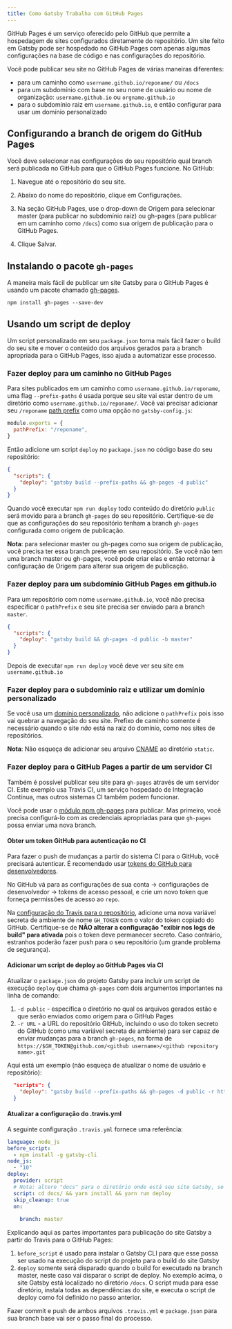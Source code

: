 ```yaml
---
title: Como Gatsby Trabalha com GitHub Pages
---
```


GitHub Pages é um serviço oferecido pelo GitHub que permite a hospedagem de sites configurados diretamente do repositório. Um site feito em Gatsby pode ser hospedado no GitHub Pages com apenas algumas configurações na base de código e nas configurações do repositório.

Você pode publicar seu site no GitHub Pages de várias maneiras diferentes:

- para um caminho como `username.github.io/reponame/` ou `/docs`
- para um subdomínio com base no seu nome de usuário ou nome de organização: `username.github.io` ou `orgname.github.io`
- para o subdomínio raiz em `username.github.io`, e então configurar para usar um domínio personalizado

## Configurando a branch de origem do GitHub Pages

Você deve selecionar nas configurações do seu repositório qual branch será publicada no GitHub para que o GitHub Pages funcione. No GitHub:

1. Navegue até o repositório do seu site.

2. Abaixo do nome do repositório, clique em Configurações.

3. Na seção GitHub Pages, use o drop-down de Origem para selecionar master (para publicar no subdomínio raiz) ou gh-pages (para publicar em um caminho como `/docs`) como sua origem de publicação para o GitHub Pages.

4. Clique Salvar.

## Instalando o pacote `gh-pages`

A maneira mais fácil de publicar um site Gatsby para o GitHub Pages é usando um pacote chamado [gh-pages](https://github.com/tschaub/gh-pages).

```shell
npm install gh-pages --save-dev
```

## Usando um script de deploy

Um script personalizado em seu `package.json` torna mais fácil fazer o build do seu site e mover o conteúdo dos arquivos gerados para a branch apropriada para o GitHub Pages, isso ajuda a automatizar esse processo.

### Fazer deploy para um caminho no GitHub Pages

Para sites publicados em um caminho como `username.github.io/reponame`, uma flag `--prefix-paths` é usada porque seu site vai estar dentro de um diretório como `username.github.io/reponame/`. Você vai precisar adicionar seu `/reponame` [path prefix](/docs/path-prefix/) como uma opção no `gatsby-config.js`:


```js:title=gatsby-config.js
module.exports = {
  pathPrefix: "/reponame",
}
```

Então adicione um script `deploy` no `package.json` no código base do seu repositório:

```json:title=package.json
{
  "scripts": {
    "deploy": "gatsby build --prefix-paths && gh-pages -d public"
  }
}
```

Quando você executar `npm run deploy` todo conteúdo do diretório `public` será movido para a branch `gh-pages` do seu repositório. Certifique-se de que as configurações do seu repositório tenham a branch `gh-pages` configurada como origem de publicação.

**Nota**: para selecionar master ou gh-pages como sua origem de publicação, você precisa ter essa branch presente em seu repositório. Se você não tem uma branch master ou gh-pages, você pode criar elas e então retornar à configuração de Origem para alterar sua origem de publicação.

### Fazer deploy para um subdomínio GitHub Pages em github.io

Para um repositório com nome `username.github.io`, você não precisa especificar o `pathPrefix` e seu site precisa ser enviado para a branch `master`.

```json:title=package.json
{
  "scripts": {
    "deploy": "gatsby build && gh-pages -d public -b master"
  }
}
```

Depois de executar `npm run deploy` você deve ver seu site em `username.github.io`

### Fazer deploy para o subdomínio raiz e utilizar um domínio personalizado

Se você usa um [domínio personalizado](https://help.github.com/articles/using-a-custom-domain-with-github-pages/), não adicione o `pathPrefix` pois isso vai quebrar a navegação do seu site. Prefixo de caminho somente é necessário quando o site _não_ está na raiz do domínio, como nos sites de repositórios.

**Nota**: Não esqueça de adicionar seu arquivo [CNAME](https://help.github.com/articles/troubleshooting-custom-domains/#github-repository-setup-errors) ao diretório `static`.

### Fazer deploy para o GitHub Pages a partir de um servidor CI

Também é possível publicar seu site para `gh-pages` através de um servidor CI. Este exemplo usa Travis CI, um serviço hospedado de Integração Contínua, mas outros sistemas CI também podem funcionar.

Você pode usar o [módulo npm gh-pages](https://www.npmjs.com/package/gh-pages) para publicar. Mas primeiro, você precisa configurá-lo com as credenciais apropriadas para que `gh-pages` possa enviar uma nova branch.

#### Obter um token GitHub para autenticação no CI

Para fazer o push de mudanças a partir do sistema CI para o GitHub, você precisará autenticar. É recomendado usar [tokens do GitHub para desenvolvedores](https://help.github.com/en/articles/creating-a-personal-access-token-for-the-command-line).

No GitHub vá para as configurações de sua conta -> configurações de desenvolvedor -> tokens de acesso pessoal, e crie um novo token que forneça permissões de acesso ao `repo`.

Na [configuração do Travis para o repositório](https://docs.travis-ci.com/user/environment-variables/#defining-variables-in-repository-settings), adicione uma nova variável secreta de ambiente de nome `GH_TOKEN` com o valor do token copiado do GitHub. Certifique-se de **NÃO alterar a configuração "exibir nos logs de build" para ativada** pois o token deve permanecer secreto. Caso contrário, estranhos poderão fazer push para o seu repositório (um grande problema de segurança).

#### Adicionar um script de deploy ao GitHub Pages via CI

Atualizar o `package.json` do projeto Gatsby para incluir um script de execução `deploy` que chama `gh-pages` com dois argumentos importantes na linha de comando:

1. `-d public` - especifica o diretório no qual os arquivos gerados estão e que serão enviados como origem para o GitHub Pages
2. `-r URL` - a URL do repositório GitHub, incluindo o uso do token secreto do GitHub (como uma variável secreta de ambiente) para ser capaz de enviar mudanças para a branch `gh-pages`, na forma de `https://$GH_TOKEN@github.com/<github username>/<github repository name>.git`

Aqui está um exemplo (não esqueça de atualizar o nome de usuário e repositório):

```json
  "scripts": {
    "deploy": "gatsby build --prefix-paths && gh-pages -d public -r https://$GH_TOKEN@github.com/lirantal/dockly.git"
  }
```

#### Atualizar a configuração do .travis.yml

A seguinte configuração `.travis.yml` fornece uma referência:

```yaml
language: node_js
before_script:
  - npm install -g gatsby-cli
node_js:
  - "10"
deploy:
  provider: script
  # Nota: altere "docs" para o diretório onde está seu site Gatsby, se necessário`
  script: cd docs/ && yarn install && yarn run deploy
  skip_cleanup: true
  on:
  
    branch: master
```

Explicando aqui as partes importantes para publicação do site Gatsby a partir do Travis para o GitHub Pages:

1. `before_script` é usado para instalar o Gatsby CLI para que esse possa ser usado na execução do script do projeto para o build do site Gatsby
2. `deploy` somente será disparado quando o build for executado na branch master, neste caso vai disparar o script de deploy. No exemplo acima, o site Gatsby está localizado no diretório `/docs`. O script muda para esse diretório, instala todas as dependências do site, e executa o script de deploy como foi definido no passo anterior.

Fazer commit e push de ambos arquivos `.travis.yml` e `package.json` para sua branch base vai ser o passo final do processo.
